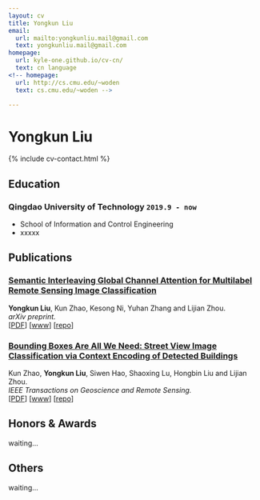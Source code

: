 ```yaml
---
layout: cv
title: Yongkun Liu
email:
  url: mailto:yongkunliu.mail@gmail.com
  text: yongkunliu.mail@gmail.com
homepage:
  url: kyle-one.github.io/cv-cn/
  text: cn language
<!-- homepage:
  url: http://cs.cmu.edu/~woden
  text: cs.cmu.edu/~woden -->

---
```


# Yongkun Liu

<!--
include contact information from the front matter
Supported arguments:
    - homepage: url, text
    - phone
    - email
-->

{% include cv-contact.html %}

## Education

### **Qingdao University of Technology** `2019.9 - now`


- School of Information and Control Engineering
- xxxxx



## Publications

### [**Semantic Interleaving Global Channel Attention for Multilabel Remote Sensing Image Classification**](https://arxiv.org/abs/2208.02613)
 **Yongkun Liu**, Kun Zhao, Kesong Ni, Yuhan Zhang and Lijian Zhou.<br> 
_arXiv preprint._<br>
[[PDF](http://penrose.ink/media/Penrose_SIGGRAPH2020.pdf)]
[[www]([http://penrose.ink/siggraph20.html](https://arxiv.org/abs/2208.02613))]
[[repo](https://github.com/penrose/penrose)]

### [**Bounding Boxes Are All We Need: Street View Image Classification via Context Encoding of Detected Buildings**](https://ieeexplore.ieee.org/document/9380541)
Kun Zhao, **Yongkun Liu**, Siwen Hao, Shaoxing Lu, Hongbin Liu and Lijian Zhou.<br> 
_IEEE Transactions on Geoscience and Remote Sensing._<br>
[[PDF](http://penrose.ink/media/Penrose_SIGGRAPH2020.pdf)]
[[www](http://penrose.ink/siggraph20.html)]
[[repo](https://github.com/penrose/penrose)]

<!-- 
## Experience
### **Apple** `2022.5 - 2022.9`

_Research Intern - Machine Intelligence_<br>

### **Microsoft Research** `2020.5 - 2020.8`

_Research Intern_<br>
Worked with the [PROSE](https://www.microsoft.com/en-us/research/group/prose/) team (mentored by [Titus Barik](https://www.barik.net/)) on improving developer productivity in Visual Studio Code. I interviewed developers to elicit their needs for code transformation tools in editors. Inspired by the empirical data and relevant work in program synthesis, I designed **reCode**, an interaction model for rapidly performing complex code transformation using the familiar find-and-replace experience.

### **Carnegie Mellon University, Research Experiences for Undergraduate** `2017.5 - 2017.8`

_Research Assistant_<br>
**Penrose** is a system that automatically visualizes mathematics using two domain-specific languages: **Substance** and **Style**. Co-advised by [Jonathan Aldrich](https://www.cs.cmu.edu/~./aldrich/), [Keenan Crane](https://www.cs.cmu.edu/~kmcrane/), [Joshua Sunshine](http://www.cs.cmu.edu/~jssunshi/), and [Katherine Ye](https://www.cs.cmu.edu/~kqy/), I designed and implemented the Style language, and extended the Substance language to support functions and logically quantified statements.

### **Columbia University, Computer Graphics and User Interfaces Lab** `2017.1 - 2017.5`

_Research Assistant_<br>
Worked with prof. Steven Feiner, on **Cyber Affordance Visualization in Augumented Reality** project. Developed a Microsoft Hololens application that visualizes the Columbia campus in AR environment.

## Mentoring

[Hwei-Shin Harriman](https://hsharriman.github.io/) (Olin College of Engineering, independent research) `CMU, 2021 - Now` <br>
[Helena Yang](https://heleaf.me/) (CMU, [REUSE](https://www.cmu.edu/scs/s3d/reuse/)) `CMU, 2021` <br>
[Max Krieger](https://a9.io/) (CMU, independent research & [REUSE](https://www.cmu.edu/scs/s3d/reuse/)) `CMU, 2018 - 2021` <br>
[Courtney Miller](https://courtney-e-miller.github.io/) (New College of Florida, [REUSE](https://www.cmu.edu/scs/s3d/reuse/)) `CMU, 2019` <br>
[Anael Kuperwajs Cohen](https://anaelkuperwajs.github.io/) (Macalester College, [REUSE](https://www.cmu.edu/scs/s3d/reuse/)) `CMU, 2019` <br>

---
 -->
 
## Honors & Awards

waiting...
<!-- CHI'20 Best Paper Honourable Mention Award `CMU, 2020` <br>
Phi Beta Kappa `Dickinson, 2018` <br>
Excellence in Computer Science Award `Columbia, 2018` <br>
Travel Award PL Mentoring Workshop (PLMW) `SPLASH, 2018` <br>
Tau Beta Pi, Engineering Honor Society `Columbia, 2017` <br>
Computer Science Departmental Honors `Dickinson, 2016` <br>
Pi Mu Epsilon, Mathematics Honor Society `Dickinson, 2016` <br>
Upsilon Pi Epsilon, Computer Science Honor Society `Dickinson, 2016` <br>
Alpha Lambda Delta, First year Honor Society `Dickinson, 2013`<br>
John Montgomery Scholarship `Dickinson, 2013` <br> -->



## Others

waiting...
<!-- Sub-reviewer `OOPSLA'21, VL/HCC'21` <br>
Reviewer `CHI'21, CHI'22, SIGGRAPH'22` <br>
Research Experiences for Undergraduates in Software Engineering Admission Committee `CMU, 2019 - 2022` <br> -->

<!-- ### Footer

Last updated: May 2013 -->
